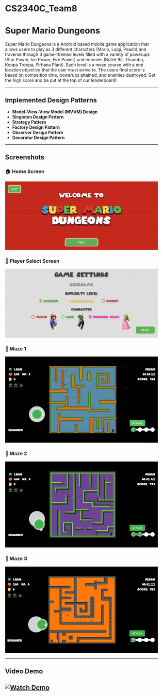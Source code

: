 # CS2340C_Team8

# Super Mario Dungeons

Super Mario Dungeons is a Android based mobile game application that allows users to play as 3 different characters (Mario, Luigi, Peach) and traverse through 3 game-themed levels filled with a variety of powerups (Star Power, Ice Power, Fire Power) and enemies (Bullet Bill, Goomba, Koopa Troopa, Pirhana Plant). Each level is a maze course with a end location objective that the user must arrive to. The users final score is based on compeltion time, powerups attained, and enemies destroyed. Get the high score and be put at the top of our leaderboard!

---

## Implemented Design Patterns

- **Model-View-View Model (MVVM) Design**
- **Singleton Design Pattern**
- **Strategy Pattern**
- **Factory Design Pattern**
- **Observer Design Pattern**
- **Decorator Design Pattern**

---

## Screenshots

### 🏠 Home Screen
![Welcome Screen](images/welcomescreen.png)

### 🏃 Player Select Screen
![Player Select Scren](images/playerscreen.png)

### 🏰 Maze 1
![Maze 1](images/maze1.png)

### 🏰 Maze 2
![Maze 2](images/maze2.png)

### 🏰 Maze 3
![Maze 3](images/maze3.png)

---

## Video Demo
[![Watch Demo](screenshots/video.png)](https://drive.google.com/drive/folders/1_m2-2hDuRp-6ouT8JDdusDp_0CgRZDtw?dmr=1&ec=wgc-drive-globalnav-goto)
---
